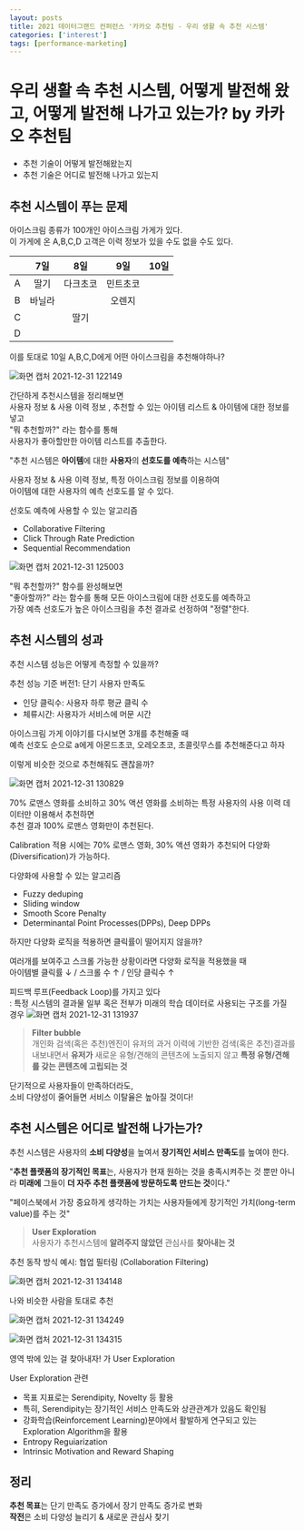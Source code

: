 ```yaml
---
layout: posts
title: 2021 데이터그랜드 컨퍼런스 '카카오 추천팀 - 우리 생활 속 추천 시스템'
categories: ['interest']
tags: [performance-marketing]
---
```


우리 생활 속 추천 시스템, 어떻게 발전해 왔고, 어떻게 발전해 나가고 있는가? by 카카오 추천팀
========

- 추천 기술이 어떻게 발전해왔는지
- 추천 기술은 어디로 발전해 나가고 있는지


추천 시스템이 푸는 문제
----
아이스크림 종류가 100개인 아이스크림 가게가 있다.   
이 가게에 온 A,B,C,D 고객은 이력 정보가 있을 수도 없을 수도 있다.   

||7일|8일|9일|10일|
|:---:|:---:|:---:|:---:|:---:|
|A|딸기|다크초코|민트초코|
|B|바닐라||오렌지||
|C||딸기||
|D|

이를 토대로 10일 A,B,C,D에게 어떤 아이스크림을 추천해야하나?


![화면 캡처 2021-12-31 122149](https://user-images.githubusercontent.com/86539195/147801302-b3a97bc8-a456-4288-a8fe-26e358297041.png)

간단하게 추천시스템을 정리해보면   
사용자 정보 & 사용 이력 정보 , 추천할 수 있는 아이템 리스트 & 아이템에 대한 정보를 넣고   
"뭐 추천할까?" 라는 함수를 통해   
사용자가 좋아할만한 아이템 리스트를 추출한다.   

"추천 시스템은 **아이템**에 대한 **사용자**의 **선호도를 예측**하는 시스템"   

사용자 정보 & 사용 이력 정보, 특정 아이스크림 정보를 이용하여   
아이템에 대한 사용자의 예측 선호도를 알 수 있다.   

선호도 예측에 사용할 수 있는 알고리즘
- Collaborative Filtering
- Click Through Rate Prediction
- Sequential Recommendation


![화면 캡처 2021-12-31 125003](https://user-images.githubusercontent.com/86539195/147802230-75b29392-f286-486b-a4f7-17a9a07fca61.png)

"뭐 추천할까?" 함수를 완성해보면   
"좋아할까?" 라는 함수를 통해 모든 아이스크림에 대한 선호도를 예측하고   
가장 예측 선호도가 높은 아이스크림을 추천 결과로 선정하여 "정렬"한다.   


추천 시스템의 성과
----

추천 시스템 성능은 어떻게 측정할 수 있을까?   

추천 성능 기준 버전1: 단기 사용자 만족도
- 인당 클릭수: 사용자 하루 평균 클릭 수
- 체류시간: 사용자가 서비스에 머문 시간

아이스크림 가게 이야기를 다시보면 3개를 추천해줄 때   
예측 선호도 순으로 a에게 아몬드초코, 오레오초코, 초콜릿무스를 추천해준다고 하자   

이렇게 비슷한 것으로 추천해줘도 괜찮을까?

![화면 캡처 2021-12-31 130829](https://user-images.githubusercontent.com/86539195/147802749-0b5d835d-5276-4d9d-80fe-3da7e2ae9527.png)

70% 로맨스 영화를 소비하고 30% 액션 영화를 소비하는 특정 사용자의 사용 이력 데이터만 이용해서 추천하면   
추천 결과 100% 로맨스 영화만이 추천된다.   

Calibration 적용 시에는 70% 로맨스 영화, 30% 액션 영화가 추천되어 다양화(Diversification)가 가능하다.   

다양화에 사용할 수 있는 알고리즘
- Fuzzy deduping
- Sliding window
- Smooth Score Penalty
- Determinantal Point Processes(DPPs), Deep DPPs

하지만 다양화 로직을 적용하면 클릭률이 떨어지지 않을까?   

여러개를 보여주고 스크롤 가능한 상황이라면 다양화 로직을 적용했을 때   
아이템별 클릭률 ↓ / 스크롤 수 ↑ / 인당 클릭수 ↑   

피드백 루프(Feedback Loop)를 가지고 있다   
: 특정 시스템의 결과물 일부 혹은 전부가 미래의 학습 데이터로 사용되는 구조를 가질 경우
![화면 캡처 2021-12-31 131937](https://user-images.githubusercontent.com/86539195/147803101-a706ab1c-df59-4ebb-8578-ea627224c586.png)

> **Filter bubble**   
> 개인화 검색(혹은 추천)엔진이 유저의 과거 이력에 기반한 검색(혹은 추천)결과를 내보내면서 
> **유저가** 새로운  유형/견해의 콘텐츠에 노출되지 않고 **특정 유형/견해를 갖는 콘텐츠에 고립되는 것**

단기적으로 사용자들이 만족하더라도,   
소비 다양성이 줄어들면 서비스 이탈율은 높아질 것이다!   


추천 시스템은 어디로 발전해 나가는가?
-----

추천 시스템은 사용자의 **소비 다양성**을 높여서 **장기적인 서비스 만족도**를 높여야 한다.   

"**추천 플랫폼의 장기적인 목표**는, 사용자가 현재 원하는 것을 충족시켜주는 것 뿐만 아니라 **미래에** 그들이 
**더 자주 추천 플랫폼에 방문하도록 만드는 것**이다."

"페이스북에서 가장 중요하게 생각하는 가치는 사용자들에게 장기적인 가치(long-term value)를 주는 것"

> **User Exploration**   
> 사용자가 추천시스템에 **알려주지 않았던** 관심사를 **찾아내는 것**

추천 동작 방식 예시: 협업 필터링 (Collaboration Filtering)   

![화면 캡처 2021-12-31 134148](https://user-images.githubusercontent.com/86539195/147803756-5e24e28c-65b5-4a08-ac4e-dd02836ec607.png)

나와 비슷한 사람을 토대로 추천

![화면 캡처 2021-12-31 134249](https://user-images.githubusercontent.com/86539195/147803795-0d715f9c-4449-4efb-8101-3a97a64ff3df.png)

![화면 캡처 2021-12-31 134315](https://user-images.githubusercontent.com/86539195/147803806-9763ed81-d3ff-430f-8961-b9b8efc2eb08.png)

영역 밖에 있는 걸 찾아내자! 가 User Exploration

User Exploration 관련
- 목표 지표로는 Serendipity, Novelty 등 활용
- 특히, Serendipity는 장기적인 서비스 만족도와 상관관계가 있음도 확인됨
- 강화학습(Reinforcement Learning)분야에서 활발하게 연구되고 있는 Exploration Algorithm을 활용
- Entropy Reguiarization
- Intrinsic Motivation and Reward Shaping


정리
---

**추천 목표**는 단기 만족도 증가에서 장기 만족도 증가로 변화   
**작전**은 소비 다양성 늘리기 & 새로운 관심사 찾기

